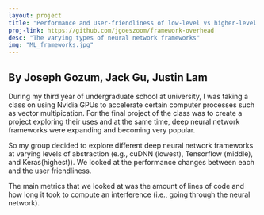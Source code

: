 ```yaml
---
layout: project
title: "Performance and User-friendliness of low-level vs higher-level deep neural network frameworks"
proj-link: https://github.com/jgoeszoom/framework-overhead
desc: "The varying types of neural network frameworks"
img: "ML_frameworks.jpg"
---
```


## By Joseph Gozum, Jack Gu, Justin Lam

During my third year of undergraduate school at university, I was taking a class on using Nvidia GPUs to accelerate certain computer processes such as vector multipication. For the final project of the class was to create a project exploring their uses and at the same time, deep neural network frameworks were expanding and becoming very popular. 

So my group decided to explore different deep neural network frameworks at varying levels of abstraction (e.g., cuDNN (lowest), Tensorflow (middle), and Keras(highest)). We looked at the performance changes between each and the user friendliness. 

The main metrics that we looked at was the amount of lines of code and how long it took to compute an interference (i.e., going through the neural network). 

<!--[obicit](http://ceratis.com/mihi.html)--> 
